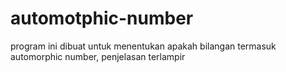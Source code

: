 # automotphic-number
program ini dibuat untuk menentukan apakah bilangan termasuk automorphic number, penjelasan terlampir
